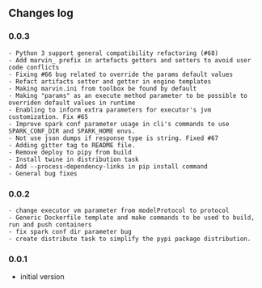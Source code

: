 ## Changes log

### 0.0.3

	- Python 3 support general compatibility refactoring (#68)
    - Add marvin_ prefix in artefacts getters and setters to avoid user code conflicts   
    - Fixing #66 bug related to override the params default values
    - Refact artifacts setter and getter in engine templates
    - Making marvin.ini from toolbox be found by default
    - Making "params" as an execute method parameter to be possible to overriden default values in runtime
    - Enabling to inform extra parameters for executor's jvm customization. Fix #65
    - Improve spark conf parameter usage in cli's commands to use SPARK_CONF_DIR and SPARK_HOME envs.
    - Not use json dumps if response type is string. Fixed #67
    - Adding gitter tag to README file.
    - Remove deploy to pipy from build
    - Install twine in distribution task
    - Add --process-dependency-links in pip install command
    - General bug fixes

### 0.0.2

    - change executor vm parameter from modelProtocol to protocol
    - Generic Dockerfile template and make commands to be used to build, run and push containers    
    - fix spark conf dir parameter bug
    - create distribute task to simplify the pypi package distribution.

### 0.0.1

 - initial version
